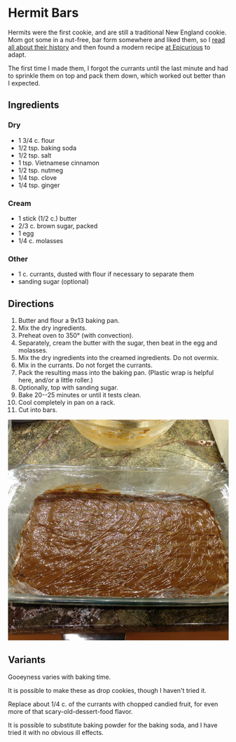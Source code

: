 # Hermit Bars

Hermits were the first cookie, and are still a traditional New England cookie.  Mom got some in a nut-free, bar form somewhere and liked them, so I [read all about their history](http://www.newenglandrecipes.org/html/hermit-cookie.html) and then found a modern recipe [at Epicurious](http://www.epicurious.com/recipes/food/views/hermit-bars-12777) to adapt.

The first time I made them, I forgot the currants until the last minute and had to sprinkle them on top and pack them down, which worked out better than I expected.

## Ingredients

### Dry

* 1 3/4 c. flour
* 1/2 tsp. baking soda
* 1/2 tsp. salt
* 1 tsp. Vietnamese cinnamon
* 1/2 tsp. nutmeg
* 1/4 tsp. clove
* 1/4 tsp. ginger

### Cream

* 1 stick (1/2 c.) butter
* 2/3 c. brown sugar, packed
* 1 egg
* 1/4 c. molasses

### Other

* 1 c. currants, dusted with flour if necessary to separate them
* sanding sugar (optional)

## Directions

1. Butter and flour a 9x13 baking pan.
1. Mix the dry ingredients.
1. Preheat oven to 350° (with convection).
2. Separately, cream the butter with the sugar, then beat in the egg and molasses.
3. Mix the dry ingredients into the creamed ingredients.  Do not overmix.
4. Mix in the currants.  Do not forget the currants.
5. Pack the resulting mass into the baking pan.  (Plastic wrap is helpful here, and/or a little roller.)
6. Optionally, top with sanding sugar.
6. Bake 20--25 minutes or until it tests clean.
7. Cool completely in pan on a rack.
8. Cut into bars.

![rolling out the hermits](../images/rollingHermits.png)

## Variants

Gooeyness varies with baking time.

It is possible to make these as drop cookies, though I haven't tried it.

Replace about 1/4 c. of the currants with chopped candied fruit, for even more of that scary-old-dessert-food flavor.

It is possible to substitute baking powder for the baking soda, and I have tried it with no obvious ill effects.
